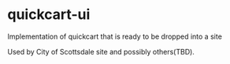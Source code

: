 # quickcart-ui
Implementation of quickcart that is ready to be dropped into a site

Used by City of Scottsdale site and possibly others(TBD).
